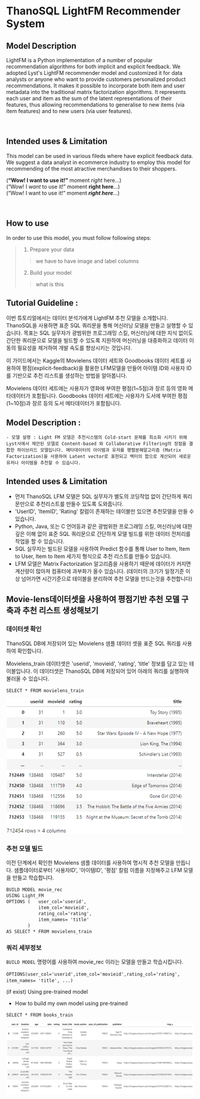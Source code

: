 # ThanoSQL LightFM Recommender System

## Model Description
LightFM is a Python implementation of a number of popular recommendation algorithms for both implicit and explicit feedback. We adopted Lyst's LightFM recommender model and customized it for data analysts or anyone who want to provide customers personalized product recommendations.
It makes it possible to incorporate both item and user metadata into the traditional matrix factorization algorithms. It represents each user and item as the sum of the latent representations of their features, thus allowing recommendations to generalise to new items (via item features) and to new users (via user features).

<br>

## Intended uses & Limitation
This model can be used in various fileds where have explicit feedback data. We suggest a data analyst in ecommerce industry to employ this model for recommending of the most atractive merchandises to their shoppers.

    

(__“Wow! I want to use it!”__ moment _right_ here…) <br>
(“Wow! I *want* to use it!” moment **right here**…) <br>
(“Wow! I want to use it!” moment ***right here***…)

<br>



## How to use
In order to use this model, you must follow following steps:
> 1. Prepare your data
>> we have to have image and label columns
>2. Build your model
>>    what is this





## Tutorial Guideline : 
이번 튜토리얼에서는 데이터 분석가에게 LightFM 추천 모델을 소개합니다. ThanoSQL을 사용하면 표준 SQL 쿼리문을 통해 머신러닝 모델을 만들고 실행할 수 있습니다. 목표는 SQL 실무자가 광범위한 프로그래밍 스킬, 머신러닝에 대한 지식 없이도 간단한 쿼리문으로 모델을 빌드할 수 있도록 지원하여 머신러닝을 대중화하고 데이터 이동의 필요성을 제거하여 개발 속도를 향상시키는 것입니다.

이 가이드에서는 Kaggle의 Movielens 데이터 세트와 Goodbooks 데이터 세트를 사용하여 평점(explicit-feedback)을 활용한 LFM모델을 만들어 아이템 ID와 사용자 ID를 기반으로 추천 리스트를 생성하는 방법을 알아봅니다. 

Movielens 데이터 세트에는 사용자가 영화에 부여한 평점(1~5점)과 장르 등의 영화 메타데이터가 포함됩니다. 
Goodbooks 데이터 세트에는 사용자가 도서에 부여한 평점(1~10점)과 장르 등의 도서 메타데이터가 포함됩니다.


## Model Description :
	- 모델 설명 : Light FM 모델은 추천시스템의 Cold-start 문제를 최소화 시키기 위해 Lyst사에서 제안된 모델로 Content-based 와 Collaborative Filtering의 장점을 결합한 하이브리드 모델입니다. 메타데이터의 아이템과 유저를 행렬분해알고리즘 (Matrix Factorization)을 사용하여 Latent vector로 표현되고 벡터의 합으로 계산되어 새로운 유저나 아이템을 추천할 수 있습니다. 


## Intended uses & Limitation
- 먼저 ThanoSQL LFM 모델은 SQL 실무자가 별도의 코딩작업 없이 간단하게 쿼리문만으로 추천리스트를 만들수 있도록 도와줍니다. 
- 'UserID', 'ItemID', 'Rating' 칼럼이 존재하는 테이블만 있으면 추천모델을 만들 수 있습니다.
- Python, Java, 또는 C 언어등과 같은 광범위한 프로그래밍 스킬, 머신러닝에 대한 깊은 이해 없이 표준 SQL 쿼리문으로 간단하게 모델 빌드를 위한 데이터 전처리를 작업을 할 수 있습니다.
- SQL 실무자는 빌드된 모델을 사용하여 Predict 함수를 통해 User to Item, Item to User, Item to Item 세가지 형식으로 추천 리스트를 만들수 있습니다.
- LFM 모델은 Matrix Factorization 알고리즘을 사용하기 때문에 데이터가 커지면 계산량이 많아져 컴퓨터에 과부화가 올수 있습니다. (데이터의 크기가 일정기준 이상 넘어가면 시간기준으로 테이블을 분리하여 추천 모델을 만드는것을 추천합니다)


## Movie-lens데이터셋을 사용하여 평점기반 추천 모델 구축과 추천 리스트 생성해보기 
### 데이터셋 확인
ThanoSQL DB에 저장되어 있는 Movielens 샘플 데이터 셋을 표준 SQL 쿼리를 사용하여 확인합니다.

Movielens_train 데이터셋은 'userid', 'movieid', 'rating', 'title' 정보를 담고 있는 테이블입니다. 이 데이터셋은 ThanoSQL DB에 저장되어 있어 아래의 쿼리를 실행하여 불러올 수 있습니다.  
```POSTGRESQL
SELECT * FROM movielens_train
```
![movie_train](./movie_train.png)

### **추천 모델 빌드**
이전 단계에서 확인한 Movielens 샘플 데이터를 사용하여 명시적 추천 모델을 만듭니다. 샘플데이터로부터 '사용자ID', '아이템ID', '평점' 칼럼 이름을 지정해주고 LFM 모델을 만들고 학습합니다.
```POSTGRESQL
BUILD MODEL movie_rec 
USING Light_FM 
OPTIONS (   user_col='userid', 
            item_col='movieid',
            rating_col='rating', 
            item_names= 'title'
        ) 
AS SELECT * FROM movielens_train
```
### **쿼리 세부정보**
```BUILD MODEL``` 명령어를 사용하여 movie_rec 이라는 모델을 만들고 학습시킵니다. 

```OPTIONS(user_col='userid',item_col='movieid',rating_col='rating', item_names= 'title', ...)```




(if exist) Using pre-trained model
- How to build my own model using pre-trained

```POSTGRESQL
SELECT * FROM books_train
```
![books_train](./books_train.png)

